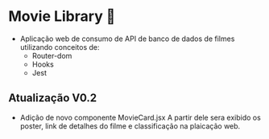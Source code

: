 # Movie Library &#127909;

- Aplicação web de consumo de API de banco de dados de filmes utilizando conceitos de:
  - Router-dom
  - Hooks
  - Jest
<h2>Atualização V0.2</h2>

  - Adição de novo componente MovieCard.jsx
    A partir dele sera exibido os poster, link de detalhes do filme e classificação na plaicação web.

